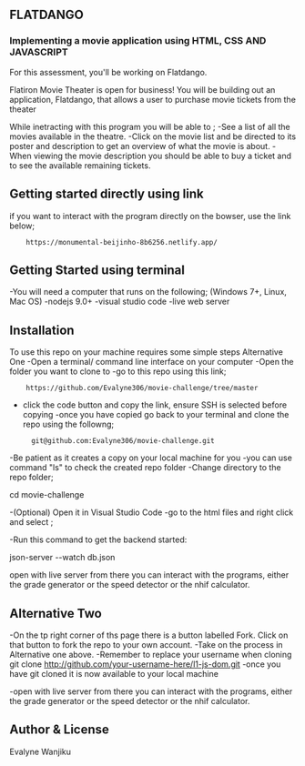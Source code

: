 ## FLATDANGO


### Implementing a movie application using HTML, CSS AND JAVASCRIPT
For this assessment, you'll be working on Flatdango.

Flatiron Movie Theater is open for business! You will be building out an
application, Flatdango, that allows a user to purchase movie tickets from the
theater

While inetracting with this program you will be able to ;
-See a list of all the movies available in the theatre.
-Click on the movie list and be directed to its poster and description to get an overview of what the movie is about.
-When viewing the movie description you should be able to buy a ticket and to see the available remaining tickets.

## Getting started directly using link
if you want to interact with the program directly on the bowser, use the link below;

        https://monumental-beijinho-8b6256.netlify.app/

## Getting Started using terminal
-You will need a computer that runs on the following;
(Windows 7+, Linux, Mac OS)
-nodejs 9.0+
-visual studio code
-live web server

## Installation
To use this repo on your machine requires some simple steps
Alternative One
-Open a terminal/ command line interface on your computer
-Open the folder you want to clone to
-go to this repo using this link;

        https://github.com/Evalyne306/movie-challenge/tree/master
- click the code button and copy the link, ensure SSH is selected before copying
-once you have copied go back to your terminal and clone the repo using the followng;

        git@github.com:Evalyne306/movie-challenge.git

-Be patient as it creates a copy on your local machine for you
-you can use command "ls" to check the created repo folder
-Change directory to the repo folder;

cd movie-challenge


-(Optional) Open it in Visual Studio Code
-go to the html files and right click and select ;

-Run this command to get the backend started: 

json-server --watch db.json

open with live server
from there you can interact with the programs, either the grade generator or the speed detector or the nhif calculator.

## Alternative Two
-On the tp right corner of ths page there is a button labelled Fork.
Click on that button to fork the repo to your own account.
-Take on the process in Alternative one above.
-Remember to replace your username when cloning
        git clone http://github.com/your-username-here/l1-js-dom.git
-once you have git cloned it is now available to your local machine

-open with live server
from there you can interact with the programs, either the grade generator or the speed detector or the nhif calculator.




## Author & License
Evalyne Wanjiku